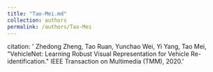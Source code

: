 ```yaml
---
title: "Tao-Mei.md"
collection: authors
permalink: /authors/Tao-Mei
---
```

citation: ' Zhedong Zheng,  Tao Ruan,  Yunchao Wei,  Yi Yang,  Tao Mei, &quot;VehicleNet: Learning Robust Visual Representation for Vehicle Re-identification.&quot; IEEE Transaction on Multimedia (TMM), 2020.'